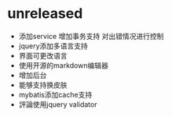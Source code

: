 # unreleased

* 添加service  增加事务支持 对出错情况进行控制
* jquery添加多语言支持
* 界面可更改语言
* 使用开源的markdown编辑器
* 增加后台
* 能够支持换皮肤
* mybatis添加cache支持
* 評論使用jquery validator